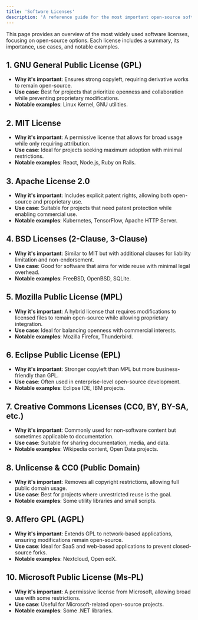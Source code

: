 ```yaml
---
title: 'Software Licenses'
description: 'A reference guide for the most important open-source software licenses.'
---
```


This page provides an overview of the most widely used software licenses, focusing on open-source options. Each license includes a summary, its importance, use cases, and notable examples.

## **1. GNU General Public License (GPL)**

- **Why it's important**: Ensures strong copyleft, requiring derivative works to remain open-source.
- **Use case**: Best for projects that prioritize openness and collaboration while preventing proprietary modifications.
- **Notable examples**: Linux Kernel, GNU utilities.

## **2. MIT License**

- **Why it's important**: A permissive license that allows for broad usage while only requiring attribution.
- **Use case**: Ideal for projects seeking maximum adoption with minimal restrictions.
- **Notable examples**: React, Node.js, Ruby on Rails.

## **3. Apache License 2.0**

- **Why it's important**: Includes explicit patent rights, allowing both open-source and proprietary use.
- **Use case**: Suitable for projects that need patent protection while enabling commercial use.
- **Notable examples**: Kubernetes, TensorFlow, Apache HTTP Server.

## **4. BSD Licenses (2-Clause, 3-Clause)**

- **Why it's important**: Similar to MIT but with additional clauses for liability limitation and non-endorsement.
- **Use case**: Good for software that aims for wide reuse with minimal legal overhead.
- **Notable examples**: FreeBSD, OpenBSD, SQLite.

## **5. Mozilla Public License (MPL)**

- **Why it's important**: A hybrid license that requires modifications to licensed files to remain open-source while allowing proprietary integration.
- **Use case**: Ideal for balancing openness with commercial interests.
- **Notable examples**: Mozilla Firefox, Thunderbird.

## **6. Eclipse Public License (EPL)**

- **Why it's important**: Stronger copyleft than MPL but more business-friendly than GPL.
- **Use case**: Often used in enterprise-level open-source development.
- **Notable examples**: Eclipse IDE, IBM projects.

## **7. Creative Commons Licenses (CC0, BY, BY-SA, etc.)**

- **Why it's important**: Commonly used for non-software content but sometimes applicable to documentation.
- **Use case**: Suitable for sharing documentation, media, and data.
- **Notable examples**: Wikipedia content, Open Data projects.

## **8. Unlicense & CC0 (Public Domain)**

- **Why it's important**: Removes all copyright restrictions, allowing full public domain usage.
- **Use case**: Best for projects where unrestricted reuse is the goal.
- **Notable examples**: Some utility libraries and small scripts.

## **9. Affero GPL (AGPL)**

- **Why it's important**: Extends GPL to network-based applications, ensuring modifications remain open-source.
- **Use case**: Ideal for SaaS and web-based applications to prevent closed-source forks.
- **Notable examples**: Nextcloud, Open edX.

## **10. Microsoft Public License (Ms-PL)**

- **Why it's important**: A permissive license from Microsoft, allowing broad use with some restrictions.
- **Use case**: Useful for Microsoft-related open-source projects.
- **Notable examples**: Some .NET libraries.
